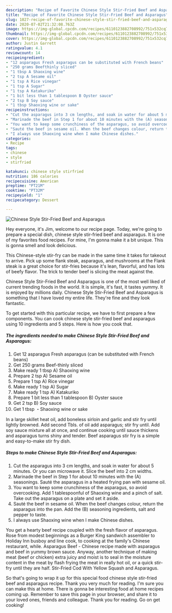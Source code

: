 ```yaml
---
description: "Recipe of Favorite Chinese Style Stir-Fried Beef and Asparagus"
title: "Recipe of Favorite Chinese Style Stir-Fried Beef and Asparagus"
slug: 1027-recipe-of-favorite-chinese-style-stir-fried-beef-and-asparagus
date: 2020-07-02T21:32:08.763Z
image: https://img-global.cpcdn.com/recipes/6110123882708992/751x532cq70/chinese-style-stir-fried-beef-and-asparagus-recipe-main-photo.jpg
thumbnail: https://img-global.cpcdn.com/recipes/6110123882708992/751x532cq70/chinese-style-stir-fried-beef-and-asparagus-recipe-main-photo.jpg
cover: https://img-global.cpcdn.com/recipes/6110123882708992/751x532cq70/chinese-style-stir-fried-beef-and-asparagus-recipe-main-photo.jpg
author: Justin Garrett
ratingvalue: 4.1
reviewcount: 14
recipeingredient:
- "12 asparagus Fresh asparagus can be substituted with French beans"
- "250 grams Beefthinly sliced"
- "1 tbsp A Shaoxing wine"
- "2 tsp A Sesame oil"
- "1 tsp A Rice vinegar"
- "1 tsp A Sugar"
- "1 tsp A Katakuriko"
- "1 bit less than 1 tablespoon B Oyster sauce"
- "2 tsp B Soy sauce"
- "1 tbsp Shaoxing wine or sake"
recipeinstructions:
- "Cut the asparagus into 3 cm lengths, and soak in water for about 5 minutes. Or you can microwave it. Slice the beef into 2 cm widths."
- "Marinade the beef in Step 1 for about 10 minutes with the (A) seasonings. Sauté the asparagus in a heated frying pan with sesame oil."
- "You want to keep some crunchiness of the asparagus, so avoid overcooking. Add 1 tablespoonful of Shaoxing wine and a pinch of salt. Take out the asparagus on a plate and set it aside."
- "Sauté the beef in sesame oil. When the beef changes colour, return the asparagus into the pan. Add the (B) seasoning ingredients, salt and pepper to taste."
- "I always use Shaoxing wine when I make Chinese dishes."
categories:
- Recipe
tags:
- chinese
- style
- stirfried

katakunci: chinese style stirfried 
nutrition: 186 calories
recipecuisine: American
preptime: "PT21M"
cooktime: "PT32M"
recipeyield: "1"
recipecategory: Dessert

---
```



![Chinese Style Stir-Fried Beef and Asparagus](https://img-global.cpcdn.com/recipes/6110123882708992/751x532cq70/chinese-style-stir-fried-beef-and-asparagus-recipe-main-photo.jpg)

Hey everyone, it's Jim, welcome to our recipe page. Today, we're going to prepare a special dish, chinese style stir-fried beef and asparagus. It is one of my favorites food recipes. For mine, I'm gonna make it a bit unique. This is gonna smell and look delicious.

This Chinese-style stir-fry can be made in the same time it takes for takeout to arrive. Pick up some flank steak, asparagus, and mushrooms at the Flank steak is a great choice for stir-fries because it&#39;s lean, flavorful, and has lots of beefy flavor. The trick to tender beef is slicing the meat against the.

Chinese Style Stir-Fried Beef and Asparagus is one of the most well liked of current trending foods in the world. It is simple, it's fast, it tastes yummy. It is enjoyed by millions daily. Chinese Style Stir-Fried Beef and Asparagus is something that I have loved my entire life. They're fine and they look fantastic.


To get started with this particular recipe, we have to first prepare a few components. You can cook chinese style stir-fried beef and asparagus using 10 ingredients and 5 steps. Here is how you cook that.

<!--inarticleads1-->

##### The ingredients needed to make Chinese Style Stir-Fried Beef and Asparagus:

1. Get 12 asparagus Fresh asparagus (can be substituted with French beans)
1. Get 250 grams Beef-thinly sliced
1. Make ready 1 tbsp A) Shaoxing wine
1. Prepare 2 tsp A) Sesame oil
1. Prepare 1 tsp A) Rice vinegar
1. Make ready 1 tsp A) Sugar
1. Make ready 1 tsp A) Katakuriko
1. Prepare 1 bit less than 1 tablespoon B) Oyster sauce
1. Get 2 tsp B) Soy sauce
1. Get 1 tbsp ・Shaoxing wine or sake


In a large skillet heat oil, add boneless sirloin and garlic and stir fry until lightly browned. Add second Tbls. of oil add asparagus; stir fry until. Add soy sauce mixture all at once, and continue cooking until sauce thickens and asparagus turns shiny and tender. Beef asparagus stir fry is a simple and easy-to-make stir fry dish. 

<!--inarticleads2-->

##### Steps to make Chinese Style Stir-Fried Beef and Asparagus:

1. Cut the asparagus into 3 cm lengths, and soak in water for about 5 minutes. Or you can microwave it. Slice the beef into 2 cm widths.
1. Marinade the beef in Step 1 for about 10 minutes with the (A) seasonings. Sauté the asparagus in a heated frying pan with sesame oil.
1. You want to keep some crunchiness of the asparagus, so avoid overcooking. Add 1 tablespoonful of Shaoxing wine and a pinch of salt. Take out the asparagus on a plate and set it aside.
1. Sauté the beef in sesame oil. When the beef changes colour, return the asparagus into the pan. Add the (B) seasoning ingredients, salt and pepper to taste.
1. I always use Shaoxing wine when I make Chinese dishes.


You get a hearty beef recipe coupled with the fresh flavor of asparagus. Rose from modest beginnings as a Burger King sandwich assembler to Holiday Inn busboy and line cook, to cooking at the family&#39;s Chinese restaurant, while. Asparagus Beef - Chinese recipe made with asparagus and beef in yummy brown sauce. Anyway, another technique of making meat (beef or chicken) extra juicy and moist is to seal in the moisture content in the meat by flash frying the meat in really hot oil, or a quick stir-fry until they are half. Stir-Fried Cod With Yellow Squash and Asparagus. 

So that's going to wrap it up for this special food chinese style stir-fried beef and asparagus recipe. Thank you very much for reading. I'm sure you can make this at home. There is gonna be interesting food at home recipes coming up. Remember to save this page in your browser, and share it to your loved ones, friends and colleague. Thank you for reading. Go on get cooking!

